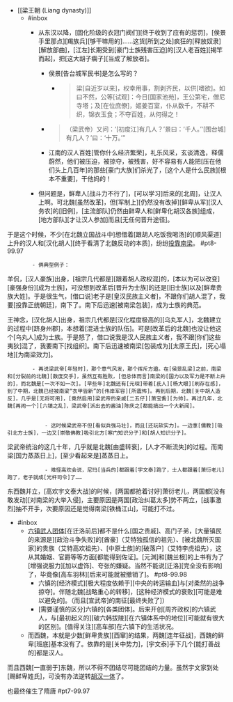 - [[梁王朝 (Liang dynasty)]]
    - #inbox
        - 从东汉以降，[固化阶级的衣冠门阀们][终于收到了应有的惩罚]，[侯景手里那点][羯族兵][够干嘛用的]……这货[所到之处]疯狂的[释放奴隶][解放部曲]，[江左]长期受到[豪门士族残害压迫]的[汉人老百姓][揭竿而起]，把[这大胡子瘸子][当成了解放者]。


            - 侯景[告台城军民书]是怎么写的？


                - > 梁[自近岁以来]，权幸用事，割剥齐民，以供[嗜欲]。如曰不然，公等[试观]：今日[国家池苑]，王公第宅，僧尼寺塔；及[在位庶僚]，姬姜百室，仆从数千，不耕不织，锦衣玉食；不夺百姓，从何得之！


            - > （梁武帝）又问：‘[初度江]有几人？’景曰：‘千人。’‘[围台城]有几人？’曰：‘十万。’”

            - 江南的汉人百姓[管你什么经济繁荣]，礼乐风采，玄谈清逸，释儒蔚然，他们被压迫，被掠夺，被残害，好不容易有人能把[压在他们头上几百年]的那些[豪门大族]们杀光了，[这个人是什么民族][根本不重要]，干他妈的！
        - 但问题是，鲜卑人[战斗力不行了]，[可以学习]后来的[北周]，让汉人上啊。可北魏[虽然改革]，但[军制上][仍然没有改掉][鲜卑从军][汉人务农]的[旧例]，[主流部队]仍然由鲜卑人和[鲜卑化胡汉各族]组成，[地方部队][才让汉人参加]而且[无任何晋升途径]。

于是这个时候，不少[在北魏立国战斗中]想借着[跟胡人吃饭我喝汤]的[顺风渠道]上升的汉人和[汉化胡人][终于看清了北魏反动的本质]，纷纷[投靠南梁](https://www.zhihu.com/question/29713250)。 #pt8-99.97


            - 俩典型例子：

羊侃，[汉人豪族]出身，[祖宗几代都是][跟着胡人政权混]的，[本以为可以改变][豪强身份][成为士族]，可没想到改革后[晋升为士族]的还是[旧士族]以及[鲜卑贵族大姓]。于是很生气，[借口说]老子是[皇汉民族主义者]，不跟你们胡人混了，我要[投靠正统朝廷]，南下了。南下后迅速[被南梁包装]，成为士族的典范。

王神念，[汉化胡人]出身，祖宗几代都是[汉化程度极高的][乌丸军人]，北魏建立的过程中[跻身州郡]，本想着[混进士族的队伍]。可是[改革后的北魏]也没让他这个[乌丸人]成为士族。于是怒了，借口说我是汉人民族主义者，我不跟[你们这些夷狄]混了，我要南下[找组织]。南下后迅速被南梁[包装成为][太原王氏]，[死心塌地][为南梁效力]。


            - 再说梁武帝[年轻时]，那个意气风发，那个挥斥方遒。在[侯景乱梁]之前，南梁和[分裂前的北魏][数度交手]，虽然互有胜败，[但总体而言]南梁的[国力以及军力是不断上升的]，而北魏是[一次不如一次]。[早些年]北魏还有[元琛]带着[氐人][杨大眼][刷存在感]，到了中期，北魏已经被南梁“衣甲皆新”的[伟岸军容][所震怖]。再到后期，北魏[关中胡人造反]，几乎是[无将可用]，[竟然启用]梁武帝的亲戚[二五仔][萧宝夤][为帅]。再过几年，北魏[再闹一个][六镇之乱]，梁武帝[派出去的酱油]陈庆之[都能搞出一个大新闻]。


                - 这时候梁武帝不但[看似兵强马壮]，而且[还玩软实力]。一边拿[儒教][吸引北方士族]，一边又[崇敬佛教]吸引北方[寒门知识分子]和[胡人知识分子]。

梁武帝统治的这几十年，几乎就是北魏[由盛转衰]，[人才不断流失]的过程。而南梁[国力蒸蒸日上]，[至少看起来是]蒸蒸日上。


                - 难怪高欢会说，尼玛[当兵的]都跟着[宇文泰]跑了，士人都跟着[萧衍老儿]跑了，老子就成[光杆司令]了……

东西魏并立，[高欢宇文泰大战]的时候，[两国都抢着讨好]萧衍老儿，两国都[没有敢发动][对南梁的大举入侵]，主要原因是两国[政治纠葛太多]势不两立，[战事激烈]抽不开手，次要原因还是觉得南梁[铁桶江山]，可能打不过。
- #inbox
    - [六镇武人团体](https://www.zhihu.com/question/350472535/answer/1578512402)[在迁洛前后]都不是什么[国之贵戚]、高门子弟，[大量镇民的来源是][政治斗争失败]的[酋豪]（艾特独孤信的祖先）、[被北魏所灭国家]的贵族（艾特高欢祖先）、[中原士族]的[破落户]（艾特李虎祖先），这从其婚姻、官爵等等方面[都能得到佐证]。[元渊]和[魏兰根]的上书有为了[增强说服力][加以虚饰]、夸张的嫌疑。当然不能说[迁洛][完全没有影响]了，毕竟像[高车羽林][后来可能就被撤销了]。 #pt8-99.98
        - 六镇的[经济模式][极大程度依赖于][中央的转运输血]与[对柔然的战争掠夺]。伴随北魏[战略重心的转移]，[这种经济模式的衰败][可能是难以避免的]。（而且[宣武帝]的南征[最终失败了]）
        - [需要谨慎的区分]六镇的[各类团体]。后来开创[周齐政权]的六镇武人，与[最初起义的][破六韩拔陵][在六镇体系中的地位][可能就有很大的区别]。[值得关注][高车部]在六镇下的生活状况。
    - 而西魏，本就是少数[鲜卑贵族][西窜]的结果，两魏[连年征战]，西魏的鲜卑[班底]基本没有了。依靠的是[关中势力]，[宇文泰]手下几个[能打善战的]都是汉人。

而且西魏[一直弱于]东魏，所以不得不团结尽可能团结的力量。虽然宇文家到处[赐鲜卑姓氏]，可没有办法逆转[胡汉一体](https://bbs.northdy.com/thread-932659-1-1.html)了。

也最终催生了隋唐 #pt7-99.97
